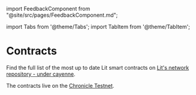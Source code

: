 import FeedbackComponent from "@site/src/pages/FeedbackComponent.md";

import Tabs from '@theme/Tabs';
import TabItem from '@theme/TabItem';

# Contracts

Find the full list of the most up to date Lit smart contracts on [Lit's network repository - under cayenne](https://github.com/LIT-Protocol/networks/tree/main/cayenne).

The contracts live on the [Chronicle Testnet](../network/rollup).

<FeedbackComponent/>
